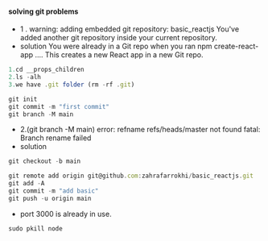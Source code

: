 ####  solving git problems
* 1 .
warning: adding embedded git repository: basic_reactjs
You've added another git repository inside your current repository.
* solution
You were already in a Git repo when you ran npm create-react-app …. This creates a new React app in a new Git repo.
```jsx
1.cd __props_children
2.ls -alh
3.we have .git folder (rm -rf .git)

```
```jsx
git init
git commit -m "first commit"
git branch -M main

```

* 2.(git branch -M main)
error: refname refs/heads/master not found
fatal: Branch rename failed
* solution
```jsx
git checkout -b main
```
```jsx
git remote add origin git@github.com:zahrafarrokhi/basic_reactjs.git
git add -A
git commit -m "add basic"
git push -u origin main

```

* port 3000 is already in use.
```jsx
sudo pkill node
```
